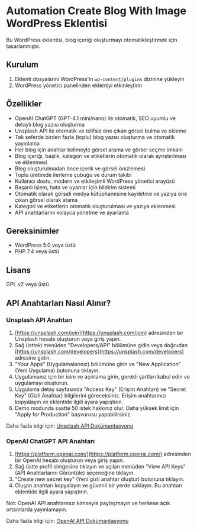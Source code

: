 # Automation Create Blog With Image WordPress Eklentisi

Bu WordPress eklentisi, blog içeriği oluşturmayı otomatikleştirmek için tasarlanmıştır.

## Kurulum

1. Eklenti dosyalarını WordPress'in `wp-content/plugins` dizinine yükleyin
2. WordPress yönetici panelinden eklentiyi etkinleştirin

## Özellikler

- OpenAI ChatGPT (GPT-4.1 mini/nano) ile otomatik, SEO uyumlu ve detaylı blog yazısı oluşturma
- Unsplash API ile otomatik ve telifsiz öne çıkan görsel bulma ve ekleme
- Tek seferde birden fazla (toplu) blog yazısı oluşturma ve otomatik yayınlama
- Her blog için anahtar kelimeyle görsel arama ve görsel seçme imkanı
- Blog içeriği, başlık, kategori ve etiketlerin otomatik olarak ayrıştırılması ve eklenmesi
- Blog oluşturulmadan önce içerik ve görsel önizlemesi
- Toplu üretimde ilerleme çubuğu ve durum takibi
- Kullanıcı dostu, modern ve etkileşimli WordPress yönetici arayüzü
- Başarılı işlem, hata ve uyarılar için bildirim sistemi
- Otomatik olarak görseli medya kütüphanesine kaydetme ve yazıya öne çıkan görsel olarak atama
- Kategori ve etiketlerin otomatik oluşturulması ve yazıya eklenmesi
- API anahtarlarını kolayca yönetme ve ayarlama

## Gereksinimler

- WordPress 5.0 veya üstü
- PHP 7.4 veya üstü

## Lisans

GPL v2 veya üstü 

## API Anahtarları Nasıl Alınır?

### Unsplash API Anahtarı

1. [https://unsplash.com/join](https://unsplash.com/join) adresinden bir Unsplash hesabı oluşturun veya giriş yapın.
2. Sağ üstteki menüden "Developers/API" bölümüne gidin veya doğrudan [https://unsplash.com/developers](https://unsplash.com/developers) adresine gidin.
3. "Your Apps" (Uygulamalarınız) bölümüne girin ve "New Application" (Yeni Uygulama) butonuna tıklayın.
4. Uygulamanız için bir isim ve açıklama girin, gerekli şartları kabul edin ve uygulamayı oluşturun.
5. Uygulama detay sayfasında "Access Key" (Erişim Anahtarı) ve "Secret Key" (Gizli Anahtar) bilgilerini göreceksiniz. Erişim anahtarınızı kopyalayın ve eklentide ilgili ayara yapıştırın.
6. Demo modunda saatte 50 istek hakkınız olur. Daha yüksek limit için "Apply for Production" başvurusu yapabilirsiniz.

Daha fazla bilgi için: [Unsplash API Dokümantasyonu](https://unsplash.com/documentation)

### OpenAI ChatGPT API Anahtarı

1. [https://platform.openai.com/](https://platform.openai.com/) adresinden bir OpenAI hesabı oluşturun veya giriş yapın.
2. Sağ üstte profil simgesine tıklayın ve açılan menüden "View API Keys" (API Anahtarlarını Görüntüle) seçeneğine tıklayın.
3. "Create new secret key" (Yeni gizli anahtar oluştur) butonuna tıklayın.
4. Oluşan anahtarı kopyalayın ve güvenli bir yerde saklayın. Bu anahtarı eklentide ilgili ayara yapıştırın.

Not: OpenAI API anahtarınızı kimseyle paylaşmayın ve herkese açık ortamlarda yayınlamayın.

Daha fazla bilgi için: [OpenAI API Dokümantasyonu](https://platform.openai.com/docs/) 